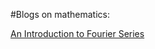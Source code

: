 #Blogs on mathematics:

[An Introduction to Fourier Series](https://github.com/mshreyes/mshreyes.github.io/blob/master/blog/Mathematics/Fourier_Series.md)
